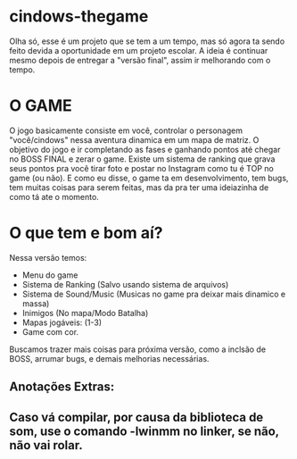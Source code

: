 # cindows-thegame
Olha só, esse é um projeto que se tem a um tempo, mas só agora ta sendo feito devida a oportunidade em um projeto escolar. 
A ideia é continuar mesmo depois de entregar a "versão final", assim ir melhorando com o tempo.

# O GAME
O jogo basicamente consiste em você, controlar o personagem "você/cindows" nessa aventura dinamica em um mapa de matriz.
O objetivo do jogo e ir completando as fases e ganhando pontos até chegar no BOSS FINAL e zerar o game. 
Existe um sistema de ranking que grava seus pontos pra você tirar foto e postar no Instagram como tu é TOP no game (ou não). 
E como eu disse, o game ta em desenvolvimento, tem bugs, tem muitas coisas para serem feitas, mas da pra ter uma ideiazinha de como tá ate o momento.

# O que tem e bom aí?
Nessa versão temos:
  - Menu do game
  - Sistema de Ranking (Salvo usando sistema de arquivos)
  - Sistema de Sound/Music (Musicas no game pra deixar mais dinamico e massa) 
  - Inimigos (No mapa/Modo Batalha)
  - Mapas jogáveis: (1-3) 
  - Game com cor.
  
Buscamos trazer mais coisas para próxima versão, como a inclsão de BOSS, arrumar bugs, e demais melhorias necessárias. 

Anotações Extras: 
---------------------------------------------------------------------------------------------------------------------------------------------------------
Caso vá compilar, por causa da biblioteca de som, use o comando -lwinmm no linker, se não, não vai rolar. 
----------------------------------------------------------------------------------------------------------------------------------------------------------
